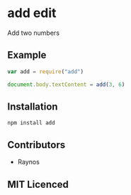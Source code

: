 # add edit

Add two numbers

## Example

```js
var add = require("add")

document.body.textContent = add(3, 6)
```

## Installation

`npm install add`

## Contributors

 - Raynos

## MIT Licenced
